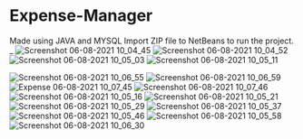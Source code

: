 # Expense-Manager

Made using JAVA and MYSQL
Import ZIP file to NetBeans to run the project.
_
![Screenshot 06-08-2021 10_04_45](https://user-images.githubusercontent.com/30958999/130458177-2e43908b-7d0d-411f-ad47-e93d4bbe0f40.png)
![Screenshot 06-08-2021 10_04_52](https://user-images.githubusercontent.com/30958999/130458189-c3179ca6-5982-48b0-8d32-9a88c22d8464.png)
![Screenshot 06-08-2021 10_05_03](https://user-images.githubusercontent.com/30958999/130458192-eddbc6f4-3f12-44f2-acf3-4d76d32841fa.png)
![Screenshot 06-08-2021 10_05_11](https://user-images.githubusercontent.com/30958999/130458197-c341caa5-c8f3-4bf2-b841-137d1204c2a8.png)

![Screenshot 06-08-2021 10_06_55](https://user-images.githubusercontent.com/30958999/130458281-806ea325-fa6e-4351-8f40-ff1653a1a597.png)
![Screenshot 06-08-2021 10_06_59](https://user-images.githubusercontent.com/30958999/130458289-641c4f83-4c98-4538-9b36-fac3d40306a0.png)
![Expense 06-08-2021 10_07_45](https://user-images.githubusercontent.com/30958999/130458291-15983e32-d952-408a-947e-888e0bd9656a.png)
![Screenshot 06-08-2021 10_07_46](https://user-images.githubusercontent.com/30958999/130458293-8601e3fb-19a8-47e7-89de-7ab3e3513363.png)
![Screenshot 06-08-2021 10_05_16](https://user-images.githubusercontent.com/30958999/130458298-efa100eb-f9fd-45fa-9021-d5e764453270.png)
![Screenshot 06-08-2021 10_05_21](https://user-images.githubusercontent.com/30958999/130458300-9f091251-a5c7-4356-89ab-abbddbf373cc.png)
![Screenshot 06-08-2021 10_05_29](https://user-images.githubusercontent.com/30958999/130458301-049cbb78-5854-4d7d-b290-e1564ed73368.png)
![Screenshot 06-08-2021 10_05_37](https://user-images.githubusercontent.com/30958999/130458302-809a1209-7ac8-488e-a1b0-077c70d52238.png)
![Screenshot 06-08-2021 10_05_46](https://user-images.githubusercontent.com/30958999/130458303-1ae05ef8-45f1-495b-8774-f32219797ae1.png)
![Screenshot 06-08-2021 10_05_58](https://user-images.githubusercontent.com/30958999/130458305-d7878c6c-e18f-4ccd-b069-5e6c43ce3d03.png)
![Screenshot 06-08-2021 10_06_30](https://user-images.githubusercontent.com/30958999/130458307-a8787069-7bc9-4eab-9b7f-5fe3b713e609.png)

